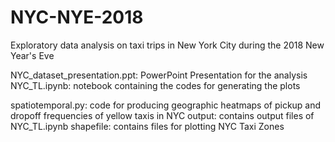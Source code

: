 # NYC-NYE-2018
Exploratory data analysis on taxi trips in New York City during the 2018 New Year's Eve 

NYC_dataset_presentation.ppt: PowerPoint Presentation for the analysis
NYC_TL.ipynb: notebook containing the codes for generating the plots

spatiotemporal.py: code for producing geographic heatmaps of pickup and dropoff frequencies of yellow taxis in NYC
output: contains output files of NYC_TL.ipynb
shapefile: contains files for plotting NYC Taxi Zones


